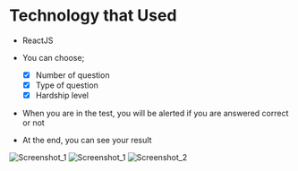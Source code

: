 # Technology that Used
 - ReactJS

- You can choose;
    - [x] Number of question
    - [x] Type of question
    - [x] Hardship level
- When you are in the test, you will be alerted if you are answered correct or not
- At the end, you can see your result




![Screenshot_1](https://user-images.githubusercontent.com/75525090/115990568-9f552180-a5cc-11eb-9beb-3e6a39cdf707.png)
![Screenshot_1](https://user-images.githubusercontent.com/75525090/115970735-07fcb980-a54d-11eb-913e-42dc504535ad.png)
![Screenshot_2](https://user-images.githubusercontent.com/75525090/115970740-134fe500-a54d-11eb-83eb-f94864eae323.png)

